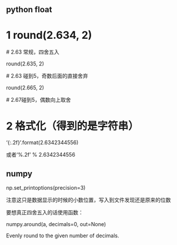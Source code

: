 ## python float

# 1 round(2.634, 2)

\# 2.63 常规，四舍五入

 round(2.635, 2)

\# 2.63 碰到5，奇数后面的直接舍弃

round(2.665, 2)

\# 2.67碰到5，偶数向上取舍

 

# 2 格式化（得到的是字符串）

‘{:.2f}’.format(2.6342344556)

或者‘%.2f’ % 2.6342344556

 

 

## numpy

np.set_printoptions(precision=3)

注意这只是数据显示的时候的小数位置，写入到文件发现还是原来的位数

要想真正四舍五入的话使用函数：

numpy.around(a, decimals=0, out=None)

Evenly round to the given number of decimals.